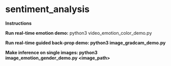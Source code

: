 # sentiment_analysis

<b>Instructions</b>
<p>
<b>Run real-time emotion demo:</b>
python3 video_emotion_color_demo.py
</p>

<b>Run real-time guided back-prop demo:<b>
python3 image_gradcam_demo.py

<b>Make inference on single images:</b>
python3 image_emotion_gender_demo.py <image_path>
